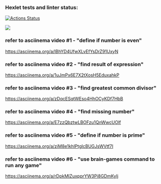 ### Hexlet tests and linter status:
[![Actions Status](https://github.com/Onoiro/python-project-49/workflows/hexlet-check/badge.svg)](https://github.com/Onoiro/python-project-49/actions)

<a href="https://codeclimate.com/github/Onoiro/python-project-49/maintainability"><img src="https://api.codeclimate.com/v1/badges/2af138e68148eb88cd92/maintainability" /></a>

### refer to asciinema video #1 - "define if number is even"
https://asciinema.org/a/lBhYD4UfwXLvEfYsDrZ91UxyN

### refer to asciinema video #2 - "find result of expression"
https://asciinema.org/a/1uJmPx6E7X2tXosH5EduxahkP

### refer to asciinema video #3 - "find greatest common divisor"
https://asciinema.org/a/zDqcESqtWEso4HhOCyKDf7HbB

### refer to asciinema video #4 - "find missing number"
https://asciinema.org/a/E7zzQbztwLBOFzu1QnWwcUOlf

### refer to asciinema video #5 - "define if number is prime"
https://asciinema.org/a/ziM8e1khlPtgIcBUGJsWVtf7I

### refer to asciinema video #6 - "use brain-games command to run any game"
https://asciinema.org/a/rDpkMIZuxpprYW3Pi8GDmKylj
